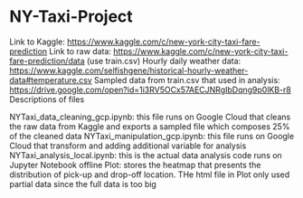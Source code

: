# NY-Taxi-Project

Link to Kaggle: https://www.kaggle.com/c/new-york-city-taxi-fare-prediction
Link to raw data: https://www.kaggle.com/c/new-york-city-taxi-fare-prediction/data (use train.csv)
Hourly daily weather data: https://www.kaggle.com/selfishgene/historical-hourly-weather-data#temperature.csv
Sampled data from train.csv that used in analysis: https://drive.google.com/open?id=1i3RV5OCx57AECJNRgIbDqng9p0lKB-r8
Descriptions of files

NYTaxi_data_cleaning_gcp.ipynb: this file runs on Google Cloud that cleans the raw data from Kaggle and exports a sampled file which composes 25% of the cleaned data
NYTaxi_manipulation_gcp.ipynb: this file runs on Google Cloud that transform and adding additional variable for analysis
NYTaxi_analysis_local.ipynb: this is the actual data analysis code runs on Jupyter Notebook offline
Plot: stores the heatmap that presents the distribution of pick-up and drop-off location. THe html file in Plot only used partial data since the full data is too big
